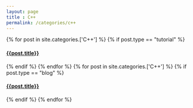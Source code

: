 ```yaml
---
layout: page
title : C++
permalink: /categories/c++
---
```

<div id="archives">
    {% for post in site.categories.['C++'] %}
        {% if post.type == "tutorial" %}
            <article class="archive-item">
                <h4><a href="{{ site.baseurl }}{{ post.url }}">{{post.title}}</a></h4>
            </article>
        {% endif %}
    {% endfor %}
    {% for post in site.categories.['C++'] %}
        {% if post.type == "blog" %}
            <article class="archive-item">
                <h4><a href="{{ site.baseurl }}{{ post.url }}">{{post.title}}</a></h4>
            </article>
        {% endif %}
    {% endfor %}
</div>
